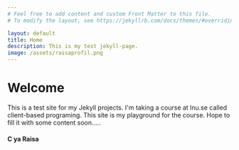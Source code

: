 ```yaml
---
# Feel free to add content and custom Front Matter to this file.
# To modify the layout, see https://jekyllrb.com/docs/themes/#overriding-theme-defaults

layout: default
title: Home
description: This is my test jekyll-page.
image: /assets/raisaprofil.png 
---
```


# Welcome

This is a test site for my Jekyll projects. I'm taking a course at lnu.se called client-based programing.
This site is my playground for the course. Hope to fill it with some content soon.....

#### C ya Raisa 


